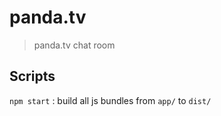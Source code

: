 # panda.tv

> panda.tv chat room

## Scripts

`npm start` : build all js bundles from `app/` to `dist/`
